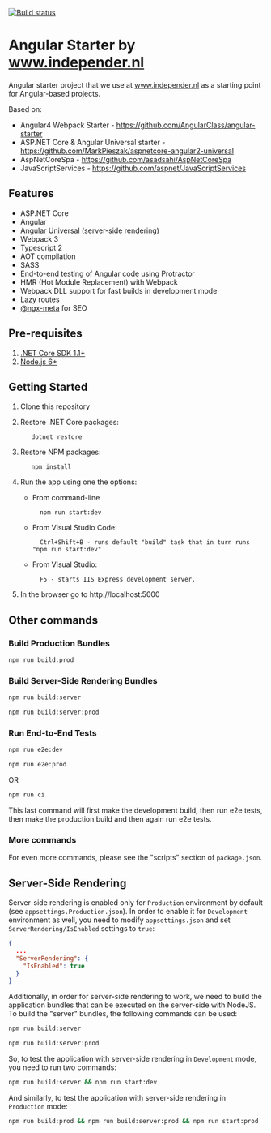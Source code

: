 [![Build status](https://ci.appveyor.com/api/projects/status/8g11158wx2f53g1x?svg=true)](https://ci.appveyor.com/project/pglazkov/IndependerStarter)

# Angular Starter by www.independer.nl
Angular starter project that we use at www.independer.nl as a starting point for Angular-based projects.  

Based on:
* Angular4 Webpack Starter - https://github.com/AngularClass/angular-starter
* ASP.NET Core & Angular Universal starter - https://github.com/MarkPieszak/aspnetcore-angular2-universal 
* AspNetCoreSpa - https://github.com/asadsahi/AspNetCoreSpa
* JavaScriptServices - https://github.com/aspnet/JavaScriptServices

## Features

* ASP.NET Core
* Angular
* Angular Universal (server-side rendering)
* Webpack 3
* Typescript 2
* AOT compilation
* SASS
* End-to-end testing of Angular code using Protractor
* HMR (Hot Module Replacement) with Webpack
* Webpack DLL support for fast builds in development mode
* Lazy routes
* [@ngx-meta](https://github.com/ngx-meta/core) for SEO
 
## Pre-requisites

1. [.NET Core SDK 1.1+](https://www.microsoft.com/net/core#windows)
3. [Node.js 6+](https://nodejs.org/en/)

## Getting Started
1. Clone this repository
2. Restore .NET Core packages:

          dotnet restore
3. Restore NPM packages:

          npm install
8. Run the app using one the options:
    * From command-line
    
            npm run start:dev
       
    * From Visual Studio Code:
       
            Ctrl+Shift+B - runs default "build" task that in turn runs "npm run start:dev"
       
    * From Visual Studio:
    
            F5 - starts IIS Express development server.
9. In the browser go to http://localhost:5000


## Other commands

### Build Production Bundles
```bash
npm run build:prod
```
### Build Server-Side Rendering Bundles
```bash
npm run build:server
```
```bash
npm run build:server:prod
```
### Run End-to-End Tests
```bash
npm run e2e:dev
```
```bash
npm run e2e:prod
```
OR
```bash
npm run ci
```
This last command will first make the development build, then run e2e tests, then make the production build and then again run e2e tests.

### More commands
For even more commands, please see the "scripts" section of `package.json`.

## Server-Side Rendering
Server-side rendering is enabled only for `Production` environment by default (see `appsettings.Production.json`). In order to enable it for `Development` environment as well, you need to modify `appsettings.json` and set `ServerRendering/IsEnabled` settings to `true`:

```json
{
  ...
  "ServerRendering": {
    "IsEnabled": true
  }
}

```
Additionally, in order for server-side rendering to work, we need to build the application bundles that can be executed on the server-side with NodeJS. To build the "server" bundles, the following commands can be used:
```bash
npm run build:server
```
```bash
npm run build:server:prod
```
So, to test the application with server-side rendering in `Development` mode, you need to run two commands:
```bash
npm run build:server && npm run start:dev
```
And similarly, to test the application with server-side rendering in `Production` mode:
```bash
npm run build:prod && npm run build:server:prod && npm run start:prod
```
